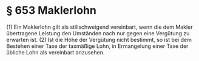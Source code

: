 # § 653 Maklerlohn
(1) Ein Maklerlohn gilt als stillschweigend vereinbart, wenn die dem Makler übertragene Leistung den Umständen nach nur gegen eine Vergütung zu erwarten ist.
(2) Ist die Höhe der Vergütung nicht bestimmt, so ist bei dem Bestehen einer Taxe der taxmäßige Lohn, in Ermangelung einer Taxe der übliche Lohn als vereinbart anzusehen.